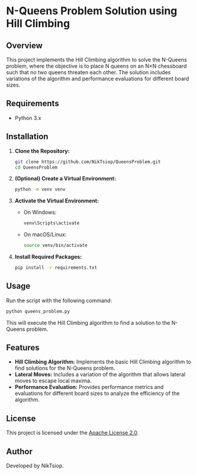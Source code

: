 # N-Queens Problem Solution using Hill Climbing

## Overview
This project implements the Hill Climbing algorithm to solve the N-Queens problem, where the objective is to place N queens on an N×N chessboard such that no two queens threaten each other. The solution includes variations of the algorithm and performance evaluations for different board sizes.

## Requirements

- Python 3.x

## Installation

1. **Clone the Repository:**
   ```bash
   git clone https://github.com/NikTsiop/QueensProblem.git
   cd QueensProblem
   ```

2. **(Optional) Create a Virtual Environment:**
   ```bash
   python -m venv venv
   ```

3. **Activate the Virtual Environment:**
   - On Windows:
     ```bash
     venv\Scripts\activate
     ```
   - On macOS/Linux:
     ```bash
     source venv/bin/activate
     ```

4. **Install Required Packages:**
   ```bash
   pip install -r requirements.txt
   ```

## Usage

Run the script with the following command:

```bash
python queens_problem.py
```

This will execute the Hill Climbing algorithm to find a solution to the N-Queens problem.

## Features

- **Hill Climbing Algorithm:** Implements the basic Hill Climbing algorithm to find solutions for the N-Queens problem.
- **Lateral Moves:** Includes a variation of the algorithm that allows lateral moves to escape local maxima.
- **Performance Evaluation:** Provides performance metrics and evaluations for different board sizes to analyze the efficiency of the algorithm.

## License

This project is licensed under the [Apache License 2.0](LICENSE).

## Author

Developed by NikTsiop.

